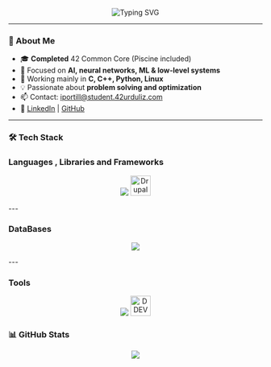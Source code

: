 
<p align="center">
  <img src="https://readme-typing-svg.herokuapp.com?font=Fira+Code&size=24&pause=1000&center=true&vCenter=true&width=435&multiline=true&height=120&lines=Hi+there!+I'm+Iker+%F0%9F%91%8B%0AAI+focused+developer+from+Bilbao%0A42+Urduliz+graduate+%F0%9F%8E%93%0AC%2C+Python+%26+Low-Level+enthusiast" alt="Typing SVG" />
</p>

---

### 🧠 About Me
- 🎓 **Completed** 42 Common Core (Piscine included)
- 🤖 Focused on **AI, neural networks, ML & low-level systems**
- 🧰 Working mainly in **C, C++, Python, Linux**
- 💡 Passionate about **problem solving and optimization**
- 📫 Contact: iportill@student.42urduliz.com  
- 🔗 [LinkedIn](https://www.linkedin.com/in/iker-portillo/) | [GitHub](https://github.com/Iportill2)

---

### 🛠️ Tech Stack

<h3> Languages , Libraries and Frameworks</h3>
<p align="center">
  <img src="https://skillicons.dev/icons?i=c,cpp,python,django,html,css,bootstrap,wordpress" />
  <img src="https://images.seeklogo.com/logo-png/40/1/drupal-logo-png_seeklogo-407543.png" height="40" alt="Drupal" />
</p>
---
<h3> DataBases</h3>
<p align="center">
  <img src="https://skillicons.dev/icons?i=mysql,postgresql" />
</p>
---
<h3> Tools </h3>
<p align="center">
  <img src="https://skillicons.dev/icons?i=git,github,vscode,docker,postman,linux,bash" />
  <img src="https://www.drupal.org/files/styles/grid-2-2x-square/public/announcements/DDEV.png?itok=6wqhC_DG" height="40" alt="DDEV" />
</p>


### 📊 GitHub Stats
<p align="center">
  <img src="https://github-readme-stats.vercel.app/api/top-langs/?username=Iportill2&layout=compact&theme=radical" />
</p>
